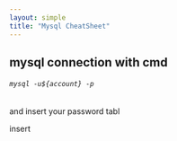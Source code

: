 ```yaml
---
layout: simple
title: "Mysql CheatSheet"
---
```


## mysql connection with cmd

###### `mysql -u${account} -p`

and insert your password
tabl

insert
